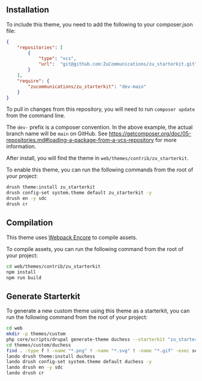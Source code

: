 ## Installation

To include this theme, you need to add the following to your composer.json file:

```json
{
    "repositories": [
        {
            "type": "vcs",
            "url":  "git@github.com:ZuCommunications/zu_starterkit.git"
        }
    ],
    "require": {
        "zucommunications/zu_starterkit": "dev-main"
    }
}
```

To pull in changes from this repository, you will need to run `composer update` from the command line.

The `dev-` prefix is a composer convention.  In the above example, the actual branch name will be `main` on GitHub. See https://getcomposer.org/doc/05-repositories.md#loading-a-package-from-a-vcs-repository for more information.

After install, you will find the theme in `web/themes/contrib/zu_starterkit`.

To enable this theme, you can run the following commands from the root of your project:

```bash
drush theme:install zu_starterkit
drush config-set system.theme default zu_starterkit -y
drush en -y sdc
drush cr
```

## Compilation

This theme uses [Webpack Encore](https://symfony.com/doc/current/frontend.html#webpack-encore) to compile assets.

To compile assets, you can run the following command from the root of your project:

```bash
cd web/themes/contrib/zu_starterkit
npm install
npm run build
```



## Generate Starterkit

To generate a new custom theme using this theme as a starterkit, you can run the following command from the root of your project:

```bash
cd web
mkdir -p themes/custom
php core/scripts/drupal generate-theme duchess --starterkit "zu_starterkit" --path themes/custom
cd themes/custom/duchess
find . -type f ! -name "*.png" ! -name "*.svg" ! -name "*.gif" -exec sed -i '' -e 's/zu_starterkit/duchess/g' {} +
lando drush theme:install duchess
lando drush config-set system.theme default duchess -y
lando drush en -y sdc
lando drush cr
```
